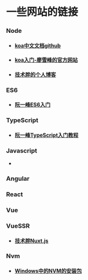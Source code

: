 ﻿# 一些网站的链接
###  Node

- #### [koa中文文档github](https://github.com/demopark/koa-docs-Zh-CN)

- #### [koa入门-廖雪峰的官方网站](https://www.liaoxuefeng.com/wiki/1022910821149312/1099752344192192)

- #### [技术胖的个人博客](http://jspang.com/)
###  ES6
- #### [阮一峰ES6入门](http://es6.ruanyifeng.com/)
###  TypeScript

+ #### [阮一峰TypeScript入门教程](https://ts.xcatliu.com/)

### Javascript

+ 

### Angular
###  React
###  Vue



### VueSSR

+ #### [技术胖Nuxt.js](http://jspang.com/posts/2018/02/26/nuxtjs.html)

###  Nvm
- #### [Windows中的NVM的安装包](https://github.com/coreybutler/nvm-windows/releases)
